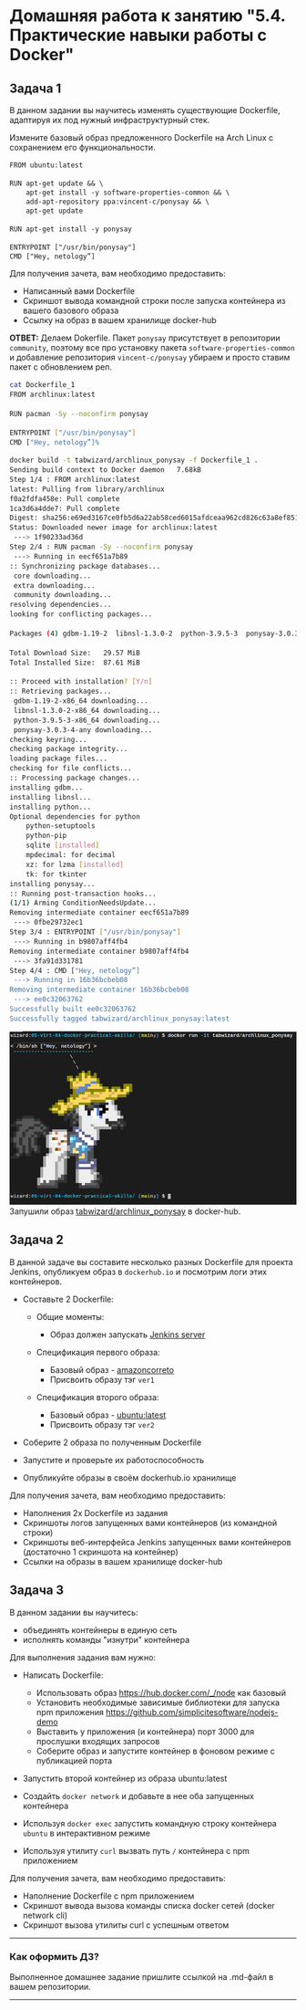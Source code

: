 # Домашняя работа к занятию "5.4. Практические навыки работы с Docker"

## Задача 1 

В данном задании вы научитесь изменять существующие Dockerfile, адаптируя их под нужный инфраструктурный стек.

Измените базовый образ предложенного Dockerfile на Arch Linux c сохранением его функциональности.

```text
FROM ubuntu:latest

RUN apt-get update && \
    apt-get install -y software-properties-common && \
    add-apt-repository ppa:vincent-c/ponysay && \
    apt-get update
 
RUN apt-get install -y ponysay

ENTRYPOINT ["/usr/bin/ponysay"]
CMD ["Hey, netology”]
```

Для получения зачета, вам необходимо предоставить:
- Написанный вами Dockerfile
- Скриншот вывода командной строки после запуска контейнера из вашего базового образа
- Ссылку на образ в вашем хранилище docker-hub  

__ОТВЕТ:__ Делаем Dokerfile. Пакет `ponysay` присутствует в репозитории `community`, поэтому все про установку пакета `software-properties-common` и добавление репозитория `vincent-c/ponysay` убираем и просто ставим пакет с обновлением реп.

```bash
cat Dockerfile_1
FROM archlinux:latest

RUN pacman -Sy --noconfirm ponysay

ENTRYPOINT ["/usr/bin/ponysay"]
CMD ["Hey, netology”]%                                   
```
```bash
docker build -t tabwizard/archlinux_ponysay -f Dockerfile_1 .                                 [12:56:21]
Sending build context to Docker daemon   7.68kB
Step 1/4 : FROM archlinux:latest
latest: Pulling from library/archlinux
f0a2fdfa458e: Pull complete
1ca3d6a4dde7: Pull complete
Digest: sha256:e69ed3167ce0fb5d6a22ab58ced6015afdceaa962cd826c63a8ef851985abad6
Status: Downloaded newer image for archlinux:latest
 ---> 1f90233ad36d
Step 2/4 : RUN pacman -Sy --noconfirm ponysay
 ---> Running in eecf651a7b89
:: Synchronizing package databases...
 core downloading...
 extra downloading...
 community downloading...
resolving dependencies...
looking for conflicting packages...

Packages (4) gdbm-1.19-2  libnsl-1.3.0-2  python-3.9.5-3  ponysay-3.0.3-4

Total Download Size:   29.57 MiB
Total Installed Size:  87.61 MiB

:: Proceed with installation? [Y/n]
:: Retrieving packages...
 gdbm-1.19-2-x86_64 downloading...
 libnsl-1.3.0-2-x86_64 downloading...
 python-3.9.5-3-x86_64 downloading...
 ponysay-3.0.3-4-any downloading...
checking keyring...
checking package integrity...
loading package files...
checking for file conflicts...
:: Processing package changes...
installing gdbm...
installing libnsl...
installing python...
Optional dependencies for python
    python-setuptools
    python-pip
    sqlite [installed]
    mpdecimal: for decimal
    xz: for lzma [installed]
    tk: for tkinter
installing ponysay...
:: Running post-transaction hooks...
(1/1) Arming ConditionNeedsUpdate...
Removing intermediate container eecf651a7b89
 ---> 0fbe29732ec1
Step 3/4 : ENTRYPOINT ["/usr/bin/ponysay"]
 ---> Running in b9807aff4fb4
Removing intermediate container b9807aff4fb4
 ---> 3fa91d331781
Step 4/4 : CMD ["Hey, netology”]
 ---> Running in 16b36bcbeb08
Removing intermediate container 16b36bcbeb08
 ---> ee0c32063762
Successfully built ee0c32063762
Successfully tagged tabwizard/archlinux_ponysay:latest
```  
[![2021-06-23_13-02-42_wizard.png](2021-06-23_13-02-42_wizard.png)](./2021-06-23_13-02-42_wizard.png)  
Запушили образ [tabwizard/archlinux_ponysay](https://hub.docker.com/repository/docker/tabwizard/archlinux_ponysay) в docker-hub.

## Задача 2 

В данной задаче вы составите несколько разных Dockerfile для проекта Jenkins, опубликуем образ в `dockerhub.io` и посмотрим логи этих контейнеров.

- Составьте 2 Dockerfile:

    - Общие моменты:
        - Образ должен запускать [Jenkins server](https://www.jenkins.io/download/)
        
    - Спецификация первого образа:
        - Базовый образ - [amazoncorreto](https://hub.docker.com/_/amazoncorretto)
        - Присвоить образу тэг `ver1` 
    
    - Спецификация второго образа:
        - Базовый образ - [ubuntu:latest](https://hub.docker.com/_/ubuntu)
        - Присвоить образу тэг `ver2` 

- Соберите 2 образа по полученным Dockerfile
- Запустите и проверьте их работоспособность
- Опубликуйте образы в своём dockerhub.io хранилище

Для получения зачета, вам необходимо предоставить:
- Наполнения 2х Dockerfile из задания
- Скриншоты логов запущенных вами контейнеров (из командной строки)
- Скриншоты веб-интерфейса Jenkins запущенных вами контейнеров (достаточно 1 скриншота на контейнер)
- Ссылки на образы в вашем хранилище docker-hub

## Задача 3 

В данном задании вы научитесь:
- объединять контейнеры в единую сеть
- исполнять команды "изнутри" контейнера

Для выполнения задания вам нужно:
- Написать Dockerfile: 
    - Использовать образ https://hub.docker.com/_/node как базовый
    - Установить необходимые зависимые библиотеки для запуска npm приложения https://github.com/simplicitesoftware/nodejs-demo
    - Выставить у приложения (и контейнера) порт 3000 для прослушки входящих запросов  
    - Соберите образ и запустите контейнер в фоновом режиме с публикацией порта

- Запустить второй контейнер из образа ubuntu:latest 
- Создайть `docker network` и добавьте в нее оба запущенных контейнера
- Используя `docker exec` запустить командную строку контейнера `ubuntu` в интерактивном режиме
- Используя утилиту `curl` вызвать путь `/` контейнера с npm приложением  

Для получения зачета, вам необходимо предоставить:
- Наполнение Dockerfile с npm приложением
- Скриншот вывода вызова команды списка docker сетей (docker network cli)
- Скриншот вызова утилиты curl с успешным ответом

---

### Как оформить ДЗ?

Выполненное домашнее задание пришлите ссылкой на .md-файл в вашем репозитории.

---
